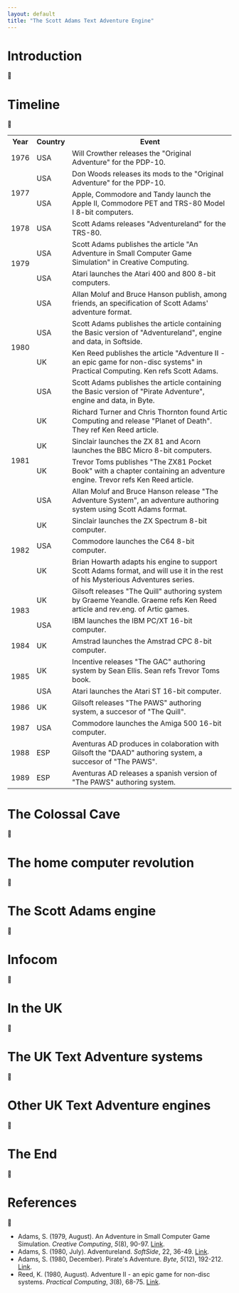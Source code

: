 ```yaml
---
layout: default
title: "The Scott Adams Text Adventure Engine"
---
```


# Introduction
:construction:

# Timeline
:construction:
<table>
  <tr>
    <th>Year</th>
    <th>Country</th>
    <th>Event</th>
  </tr>
  <tr>
    <td>1976</td>
    <td>USA</td>
    <td>Will Crowther releases the "Original Adventure" for the PDP-10.</td>
  </tr>
  <tr>
    <td rowspan=2>1977</td>
    <td>USA</td>
    <td>Don Woods releases its mods to the "Original Adventure" for the PDP-10.</td>
  </tr>
  <tr>
    <td>USA</td>
    <td>Apple, Commodore and Tandy launch the Apple II, Commodore PET and TRS-80 Model I 8-bit computers.</td>
  </tr>
  <tr>
    <td>1978</td>
    <td>USA</td>
    <td>Scott Adams releases "Adventureland" for the TRS-80.</td>
  </tr>
  <tr>
    <td rowspan=2>1979</td>
    <td>USA</td>
    <td>Scott Adams publishes the article "An Adventure in Small Computer Game Simulation" in Creative Computing.</td>
  </tr>
  <tr>
    <td>USA</td>
    <td>Atari launches the Atari 400 and 800 8-bit computers.</td>
  </tr>
  <tr>
    <td rowspan=4>1980</td>
    <td>USA</td>
    <td>Allan Moluf and Bruce Hanson publish, among friends, an specification of Scott Adams' adventure format.</td>
  </tr>
  <tr>
    <td>USA</td>
    <td>Scott Adams publishes the article containing the Basic version of "Adventureland", engine and data, in Softside.</td>
  </tr>
  <tr>
    <td>UK</td>
    <td>Ken Reed publishes the article "Adventure II - an epic game for non-disc systems" in Practical Computing. Ken refs Scott Adams.</td>
  </tr>  
  <tr>
    <td>USA</td>
    <td>Scott Adams publishes the article containing the Basic version of "Pirate Adventure", engine and data, in Byte.</td>
  </tr>
  <tr>
    <td rowspan=4>1981</td>
    <td>UK</td>
    <td>Richard Turner and Chris Thornton found Artic Computing and release "Planet of Death". They ref Ken Reed article.</td>
  </tr>
  <tr>
    <td>UK</td>
    <td>Sinclair launches the ZX 81 and Acorn launches the BBC Micro 8-bit computers.</td>
  </tr>
  <tr>
    <td>UK</td>
    <td>Trevor Toms publishes "The ZX81 Pocket Book" with a chapter containing an adventure engine. Trevor refs Ken Reed article.</td>
  </tr>
  <tr>
    <td>USA</td>
    <td>Allan Moluf and Bruce Hanson release "The Adventure System", an adventure authoring system using Scott Adams format.</td>
  </tr>
  <tr>
    <td rowspan=3>1982</td>
    <td>UK</td>
    <td>Sinclair launches the ZX Spectrum 8-bit computer.</td>
  </tr>
  <tr>
    <td>USA</td>
    <td>Commodore launches the C64 8-bit computer.</td>
  </tr>
  <tr>
    <td>UK</td>
    <td>Brian Howarth adapts his engine to support Scott Adams format, and will use it in the rest of his Mysterious Adventures series.</td>
  </tr>
  <tr>
    <td rowspan=2>1983</td>
    <td>UK</td>
    <td>Gilsoft releases "The Quill" authoring system by Graeme Yeandle. Graeme refs Ken Reed article and rev.eng. of Artic games.</td>
  </tr>
  <tr>
    <td>USA</td>
    <td>IBM launches the IBM PC/XT 16-bit computer.</td>
  </tr>
  <tr>
    <td>1984</td>
    <td>UK</td>
    <td>Amstrad launches the Amstrad CPC 8-bit computer.</td>
  </tr>
  <tr>
    <td rowspan=2>1985</td>
    <td>UK</td>
    <td>Incentive releases "The GAC" authoring system by Sean Ellis. Sean refs Trevor Toms book.</td>
  </tr>
  <tr>
    <td>USA</td>
    <td>Atari launches the Atari ST 16-bit computer.</td>
  </tr>
  <tr>
    <td>1986</td>
    <td>UK</td>
    <td>Gilsoft releases "The PAWS" authoring system, a succesor of "The Quill".</td>
  </tr>
  <tr>
    <td>1987</td>
    <td>USA</td>
    <td>Commodore launches the Amiga 500 16-bit computer.</td>
  </tr>
  <tr>
    <td>1988</td>
    <td>ESP</td>
    <td>Aventuras AD produces in colaboration with Gilsoft the "DAAD" authoring system, a succesor of "The PAWS".</td>
  </tr>
  <tr>
    <td>1989</td>
    <td>ESP</td>
    <td>Aventuras AD releases a spanish version of "The PAWS" authoring system.</td>
  </tr>
</table>

# The Colossal Cave
:construction:

# The home computer revolution 
:construction:

# The Scott Adams engine
:construction:

# Infocom
:construction:

# In the UK
:construction:

# The UK Text Adventure systems
:construction:

# Other UK Text Adventure engines
:construction:

# The End
:construction:

# References
:construction:

* Adams, S. (1979, August). An Adventure in Small Computer Game Simulation. *Creative Computing*, *5*(8), 90-97. [Link](https://archive.org/details/creativecomputing-1979-08/page/n91/mode/2up).
* Adams, S. (1980, July). Adventureland. *SoftSide*, 22, 36-49. [Link](https://archive.org/details/softside-magazine-22/page/n35/mode/2up).
* Adams, S. (1980, December). Pirate's Adventure. *Byte*, *5*(12), 192-212. [Link](https://archive.org/details/byte-magazine-1980-12/page/n193/mode/2up).
* Reed, K. (1980, August). Adventure II - an epic game for non-disc systems. *Practical Computing*, *3*(8), 68-75. [Link](http://graemeyeandle.atwebpages.com/advent/kenreed.html).



